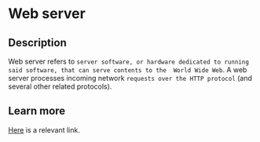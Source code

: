 # Web server
## Description
Web server refers to `server software, or hardware dedicated to running said software, that can serve contents to the 
World Wide Web`. A web server processes incoming network `requests over the HTTP protocol` (and several other related 
protocols).
## Learn more
[Here](https://en.wikipedia.org/wiki/Web_server) is a relevant link.

